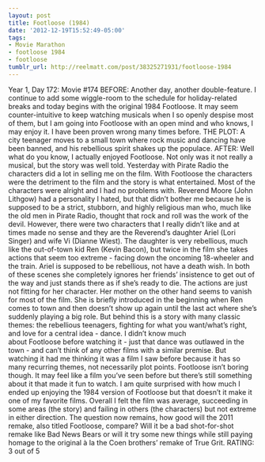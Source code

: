 ```yaml
---
layout: post
title: Footloose (1984)
date: '2012-12-19T15:52:49-05:00'
tags:
- Movie Marathon
- footloose 1984
- footloose
tumblr_url: http://reelmatt.com/post/38325271931/footloose-1984
---
```

Year 1, Day 172: Movie #174
BEFORE: Another day, another double-feature. I continue to add some wiggle-room to the schedule for holiday-related breaks and today begins with the original 1984 Footloose. It may seem counter-intuitive to keep watching musicals when I so openly despise most of them, but I am going into Footloose with an open mind and who knows, I may enjoy it. I have been proven wrong many times before.
THE PLOT: A city teenager moves to a small town where rock music and dancing have been banned, and his rebellious spirit shakes up the populace.
AFTER: Well what do you know, I actually enjoyed Footloose. Not only was it not really a musical, but the story was well told.
Yesterday with Pirate Radio the characters did a lot in selling me on the film. With Footloose the characters were the detriment to the film and the story is what entertained. Most of the characters were alright and I had no problems with. Reverend Moore (John Lithgow) had a personality I hated, but that didn’t bother me because he is supposed to be a strict, stubborn, and highly religious man who, much like the old men in Pirate Radio, thought that rock and roll was the work of the devil. However, there were two characters that I really didn’t like and at times made no sense and they are the Reverend’s daughter Ariel (Lori Singer) and wife Vi (Dianne Wiest). The daughter is very rebellious, much like the out-of-town kid Ren (Kevin Bacon), but twice in the film she takes actions that seem too extreme - facing down the oncoming 18-wheeler and the train. Ariel is supposed to be rebellious, not have a death wish. In both of these scenes she completely ignores her friends’ insistence to get out of the way and just stands there as if she’s ready to die. The actions are just not fitting for her character. Her mother on the other hand seems to vanish for most of the film. She is briefly introduced in the beginning when Ren comes to town and then doesn’t show up again until the last act where she’s suddenly playing a big role.
But behind this is a story with many classic themes: the rebellious teenagers, fighting for what you want/what’s right, and love for a central idea - dance. I didn’t know much about Footloose before watching it - just that dance was outlawed in the town - and can’t think of any other films with a similar premise. But watching it had me thinking it was a film I saw before because it has so many recurring themes, not necessarily plot points. Footloose isn’t boring though. It may feel like a film you’ve seen before but there’s still something about it that made it fun to watch.
I am quite surprised with how much I ended up enjoying the 1984 version of Footloose but that doesn’t it make it one of my favorite films. Overall I felt the film was average, succeeding in some areas (the story) and failing in others (the characters) but not extreme in either direction. The question now remains, how good will the 2011 remake, also titled Footloose, compare? Will it be a bad shot-for-shot remake like Bad News Bears or will it try some new things while still paying homage to the original à la the Coen brothers’ remake of True Grit.
RATING: 3 out of 5
